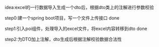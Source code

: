idea:excel的一行数据导入生成一个dto后，根据dto类上的注解进行参数校验

step0:建一个spring boot项目，写一个文件上传接口 done

step1:引入poi组件，处理导入的excel文件，将excel内容转移到dto done

step2:为DTO加上注解，dto生成后根据注解校验数据合法性